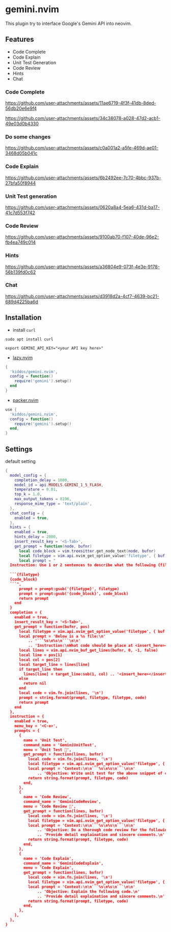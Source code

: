 # gemini.nvim

This plugin try to interface Google's Gemini API into neovim.


## Features

- Code Complete
- Code Explain
- Unit Test Generation
- Code Review
- Hints
- Chat

### Code Complete
https://github.com/user-attachments/assets/11ae6719-4f3f-41db-8ded-56db20e6e9f4

https://github.com/user-attachments/assets/34c38078-a028-47d2-acb1-49e03d0b4330

### Do some changes
https://github.com/user-attachments/assets/c0a001a2-a5fe-469d-ae01-3468d05b041c




### Code Explain
https://github.com/user-attachments/assets/6b2492ee-7c70-4bbc-937b-27bfa50f8944

### Unit Test generation
https://github.com/user-attachments/assets/0620a8a4-5ea6-431d-ba17-41c7d553f742

### Code Review
https://github.com/user-attachments/assets/9100ab70-f107-40de-96e2-fb4ea749c014

### Hints
https://github.com/user-attachments/assets/a36804e9-073f-4e3e-9178-56b139fd0c62

### Chat
https://github.com/user-attachments/assets/d3918d2a-4cf7-4639-bc21-689d4225ba6d


## Installation

- install `curl`

```
sudo apt install curl
```





```shell
export GEMINI_API_KEY="<your API key here>"
```

* [lazy.nvim](https://github.com/folke/lazy.nvim)

```lua
{
  'kiddos/gemini.nvim',
  config = function()
    require('gemini').setup()
  end
}
```


* [packer.nvim](https://github.com/wbthomason/packer.nvim)


```lua
use {
  'kiddos/gemini.nvim',
  config = function()
    require('gemini').setup()
  end,
}
```

## Settings

default setting

```lua
{
  model_config = {
    completion_delay = 1000,
    model_id = api.MODELS.GEMINI_1_5_FLASH,
    temperature = 0.01,
    top_k = 1.0,
    max_output_tokens = 8196,
    response_mime_type = 'text/plain',
  },
  chat_config = {
    enabled = true,
  },
  hints = {
    enabled = true,
    hints_delay = 2000,
    insert_result_key = '<S-Tab>',
    get_prompt = function(node, bufnr)
      local code_block = vim.treesitter.get_node_text(node, bufnr)
      local filetype = vim.api.nvim_get_option_value('filetype', { buf = bufnr })
      local prompt = "
  Instruction: Use 1 or 2 sentences to describe what the following {filetype} function does:
  
  ```{filetype}
  {code_block}
  ```",
      prompt = prompt:gsub('{filetype}', filetype)
      prompt = prompt:gsub('{code_block}', code_block)
      return prompt
    end
  }
  completion = {
    enabled = true,
    insert_result_key = '<S-Tab>',
    get_prompt = function(bufnr, pos)
      local filetype = vim.api.nvim_get_option_value('filetype', { buf = bufnr })
      local prompt = 'Below is a %s file:\n'
          .. '```%s\n%s\n```\n\n'
          .. 'Instruction:\nWhat code should be place at <insert_here></insert_here>?\n'
      local lines = vim.api.nvim_buf_get_lines(bufnr, 0, -1, false)
      local line = pos[1]
      local col = pos[2]
      local target_line = lines[line]
      if target_line then
        lines[line] = target_line:sub(1, col) .. '<insert_here></insert_here>' .. target_line:sub(col + 1)
      else
        return nil
      end
      local code = vim.fn.join(lines, '\n')
      prompt = string.format(prompt, filetype, filetype, code)
      return prompt
    end
  },
  instruction = {
    enabled = true,
    menu_key = '<C-o>',
    prompts = {
      {
        name = 'Unit Test',
        command_name = 'GeminiUnitTest',
        menu = 'Unit Test 🚀',
        get_prompt = function(lines, bufnr)
          local code = vim.fn.join(lines, '\n')
          local filetype = vim.api.nvim_get_option_value('filetype', { buf = bufnr })
          local prompt = 'Context:\n\n```%s\n%s\n```\n\n'
              .. 'Objective: Write unit test for the above snippet of code\n'
          return string.format(prompt, filetype, code)
        end,
      },
      {
        name = 'Code Review',
        command_name = 'GeminiCodeReview',
        menu = 'Code Review 📜',
        get_prompt = function(lines, bufnr)
          local code = vim.fn.join(lines, '\n')
          local filetype = vim.api.nvim_get_option_value('filetype', { buf = bufnr })
          local prompt = 'Context:\n\n```%s\n%s\n```\n\n'
              .. 'Objective: Do a thorough code review for the following code.\n'
              .. 'Provide detail explaination and sincere comments.\n'
          return string.format(prompt, filetype, code)
        end,
      },
      {
        name = 'Code Explain',
        command_name = 'GeminiCodeExplain',
        menu = 'Code Explain',
        get_prompt = function(lines, bufnr)
          local code = vim.fn.join(lines, '\n')
          local filetype = vim.api.nvim_get_option_value('filetype', { buf = bufnr })
          local prompt = 'Context:\n\n```%s\n%s\n```\n\n'
              .. 'Objective: Explain the following code.\n'
              .. 'Provide detail explaination and sincere comments.\n'
          return string.format(prompt, filetype, code)
        end,
      },
    },
  },
}
```

